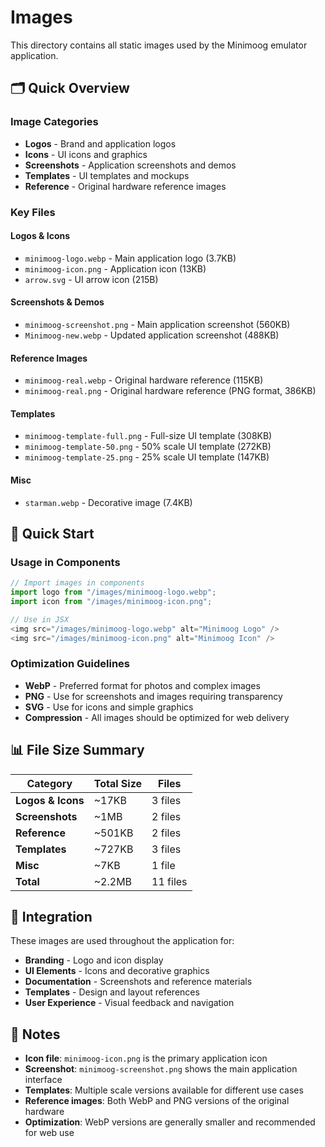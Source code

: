 # Images

This directory contains all static images used by the Minimoog emulator application.

## 🗂️ **Quick Overview**

### **Image Categories**

- **Logos** - Brand and application logos
- **Icons** - UI icons and graphics
- **Screenshots** - Application screenshots and demos
- **Templates** - UI templates and mockups
- **Reference** - Original hardware reference images

### **Key Files**

#### **Logos & Icons**

- `minimoog-logo.webp` - Main application logo (3.7KB)
- `minimoog-icon.png` - Application icon (13KB)
- `arrow.svg` - UI arrow icon (215B)

#### **Screenshots & Demos**

- `minimoog-screenshot.png` - Main application screenshot (560KB)
- `Minimoog-new.webp` - Updated application screenshot (488KB)

#### **Reference Images**

- `minimoog-real.webp` - Original hardware reference (115KB)
- `minimoog-real.png` - Original hardware reference (PNG format, 386KB)

#### **Templates**

- `minimoog-template-full.png` - Full-size UI template (308KB)
- `minimoog-template-50.png` - 50% scale UI template (272KB)
- `minimoog-template-25.png` - 25% scale UI template (147KB)

#### **Misc**

- `starman.webp` - Decorative image (7.4KB)

## 🚀 **Quick Start**

### **Usage in Components**

```typescript
// Import images in components
import logo from "/images/minimoog-logo.webp";
import icon from "/images/minimoog-icon.png";

// Use in JSX
<img src="/images/minimoog-logo.webp" alt="Minimoog Logo" />
<img src="/images/minimoog-icon.png" alt="Minimoog Icon" />
```

### **Optimization Guidelines**

- **WebP** - Preferred format for photos and complex images
- **PNG** - Use for screenshots and images requiring transparency
- **SVG** - Use for icons and simple graphics
- **Compression** - All images should be optimized for web delivery

## 📊 **File Size Summary**

| Category | Total Size | Files |
|----------|------------|-------|
| **Logos & Icons** | ~17KB | 3 files |
| **Screenshots** | ~1MB | 2 files |
| **Reference** | ~501KB | 2 files |
| **Templates** | ~727KB | 3 files |
| **Misc** | ~7KB | 1 file |
| **Total** | ~2.2MB | 11 files |

## 🔗 **Integration**

These images are used throughout the application for:

- **Branding** - Logo and icon display
- **UI Elements** - Icons and decorative graphics
- **Documentation** - Screenshots and reference materials
- **Templates** - Design and layout references
- **User Experience** - Visual feedback and navigation

## 📝 **Notes**

- **Icon file**: `minimoog-icon.png` is the primary application icon
- **Screenshot**: `minimoog-screenshot.png` shows the main application interface
- **Templates**: Multiple scale versions available for different use cases
- **Reference images**: Both WebP and PNG versions of the original hardware
- **Optimization**: WebP versions are generally smaller and recommended for web use
